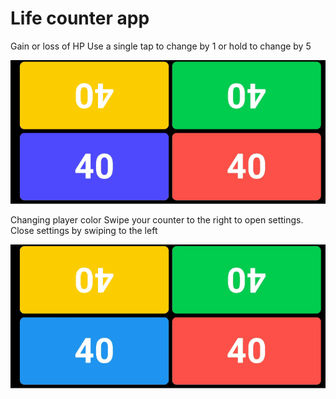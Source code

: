 # Life counter app

Gain or loss of HP
Use a single tap to change by 1 or hold to change by 5

![alt_text](https://github.com/RogaJedi/life_counter/blob/master/LC-0.2-demo-1.1.gif)

Changing player color
Swipe your counter to the right to open settings. Close settings by swiping to the left

![alt_text](https://github.com/RogaJedi/life_counter/blob/master/LC-0.2-demo-2.gif)
